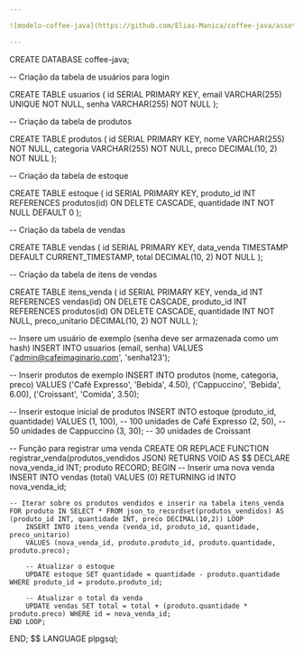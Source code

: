 ```yaml
---

![modelo-coffee-java](https://github.com/Elias-Manica/coffee-java/assets/103606213/20afab06-c7c1-43e5-a390-d173a4908daa)

---
```


CREATE DATABASE coffee-java;

-- Criação da tabela de usuários para login

CREATE TABLE usuarios (
    id SERIAL PRIMARY KEY,
    email VARCHAR(255) UNIQUE NOT NULL,
    senha VARCHAR(255) NOT NULL
);

-- Criação da tabela de produtos

CREATE TABLE produtos (
    id SERIAL PRIMARY KEY,
    nome VARCHAR(255) NOT NULL,
    categoria VARCHAR(255) NOT NULL,
    preco DECIMAL(10, 2) NOT NULL
);

-- Criação da tabela de estoque

CREATE TABLE estoque (
    id SERIAL PRIMARY KEY,
    produto_id INT REFERENCES produtos(id) ON DELETE CASCADE,
    quantidade INT NOT NULL DEFAULT 0
);

-- Criação da tabela de vendas

CREATE TABLE vendas (
    id SERIAL PRIMARY KEY,
    data_venda TIMESTAMP DEFAULT CURRENT_TIMESTAMP,
    total DECIMAL(10, 2) NOT NULL
);

-- Criação da tabela de itens de vendas

CREATE TABLE itens_venda (
    id SERIAL PRIMARY KEY,
    venda_id INT REFERENCES vendas(id) ON DELETE CASCADE,
    produto_id INT REFERENCES produtos(id) ON DELETE CASCADE,
    quantidade INT NOT NULL,
    preco_unitario DECIMAL(10, 2) NOT NULL
);

-- Insere um usuário de exemplo (senha deve ser armazenada como um hash)
INSERT INTO usuarios (email, senha) VALUES ('admin@cafeimaginario.com', 'senha123');

-- Inserir produtos de exemplo
INSERT INTO produtos (nome, categoria, preco) VALUES 
('Café Expresso', 'Bebida', 4.50),
('Cappuccino', 'Bebida', 6.00),
('Croissant', 'Comida', 3.50);

-- Inserir estoque inicial de produtos
INSERT INTO estoque (produto_id, quantidade) VALUES 
(1, 100), -- 100 unidades de Café Expresso
(2, 50),  -- 50 unidades de Cappuccino
(3, 30);  -- 30 unidades de Croissant

-- Função para registrar uma venda
CREATE OR REPLACE FUNCTION registrar_venda(produtos_vendidos JSON) RETURNS VOID AS $$
DECLARE
    nova_venda_id INT;
    produto RECORD;
BEGIN
    -- Inserir uma nova venda
    INSERT INTO vendas (total) VALUES (0) RETURNING id INTO nova_venda_id;

    -- Iterar sobre os produtos vendidos e inserir na tabela itens_venda
    FOR produto IN SELECT * FROM json_to_recordset(produtos_vendidos) AS (produto_id INT, quantidade INT, preco DECIMAL(10,2)) LOOP
        INSERT INTO itens_venda (venda_id, produto_id, quantidade, preco_unitario) 
        VALUES (nova_venda_id, produto.produto_id, produto.quantidade, produto.preco);

        -- Atualizar o estoque
        UPDATE estoque SET quantidade = quantidade - produto.quantidade WHERE produto_id = produto.produto_id;

        -- Atualizar o total da venda
        UPDATE vendas SET total = total + (produto.quantidade * produto.preco) WHERE id = nova_venda_id;
    END LOOP;
END;
$$ LANGUAGE plpgsql;
